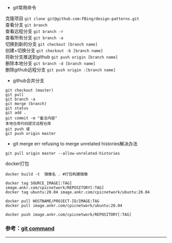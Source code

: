 * git常用命令

克隆项目
`git clone git@github.com:FBing/design-patterns.git` <br>
查看分支
`git branch` <br>
查看远程分支
`git branch -r `<br>
查看所有分支
`git branch -a` <br>
切换到新的分支
`git checkout [branch name] `<br>
创建+切换分支
`git checkout -b [branch name]` <br>
将新分支推送到github
`git push origin [branch name] `<br>
删除本地分支
`git branch -d [branch name]` <br>
删除github远程分支
`git push origin :[branch name]` <br>

* github合并分支
```flow
git checkout (master) 
git pull
git branch -a
git merge (branch)
git status
git add . 
git commit -m "备注内容"
本地仓库代码提交远程仓库
git push 或
git push origin master
```
* git merge err refusing to merge unrelated histories解决办法

`git pull origin master --allow-unrelated-histories`

docker打包
```
docker build -t  镜像名 . #打包构建镜像

docker tag SOURCE_IMAGE[:TAG] image.ankr.com/cpicnetwork/REPOSITORY[:TAG]
docker tag ubuntu:20.04 image.ankr.com/cpicnetwork/ubuntu:20.04

docker pull HOSTNAME/PROJECT-ID/IMAGE:TAG
docker pull image.ankr.com/cpicnetwork/ubuntu:20.04

docker push image.ankr.com/cpicnetwork/REPOSITORY[:TAG]
```
### 参考：[git command](https://m.geekku.com/spec/github/1422.html )  
---





